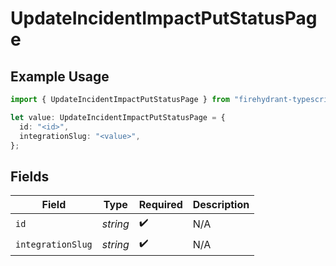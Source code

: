 # UpdateIncidentImpactPutStatusPage

## Example Usage

```typescript
import { UpdateIncidentImpactPutStatusPage } from "firehydrant-typescript-sdk/models/components";

let value: UpdateIncidentImpactPutStatusPage = {
  id: "<id>",
  integrationSlug: "<value>",
};
```

## Fields

| Field              | Type               | Required           | Description        |
| ------------------ | ------------------ | ------------------ | ------------------ |
| `id`               | *string*           | :heavy_check_mark: | N/A                |
| `integrationSlug`  | *string*           | :heavy_check_mark: | N/A                |